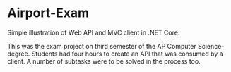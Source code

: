 # Airport-Exam
Simple illustration of Web API and MVC client in .NET Core.

This was the exam project on third semester of the AP Computer Science-degree. 
Students had four hours to create an API that was consumed by a client. A number of subtasks were to be solved in the process too.
